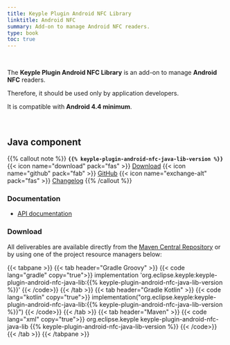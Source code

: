 ```yaml
---
title: Keyple Plugin Android NFC Library
linktitle: Android NFC
summary: Add-on to manage Android NFC readers.
type: book
toc: true
---
```


<br>

The **Keyple Plugin Android NFC Library** is an add-on to manage **Android NFC** readers.

Therefore, it should be used only by application developers.

It is compatible with **Android 4.4 minimum**.

<br>

## Java component

{{% callout note %}}
**`{{% keyple-plugin-android-nfc-java-lib-version %}}`**
<span class="component-metadata">{{< icon name="download" pack="fas" >}} [Download](#download)</span>
<span class="component-metadata">{{< icon name="github" pack="fab" >}} [GitHub](https://github.com/eclipse-keyple/keyple-plugin-android-nfc-java-lib/)</span>
<span class="component-metadata">{{< icon name="exchange-alt" pack="fas" >}} [Changelog](https://github.com/eclipse-keyple/keyple-plugin-android-nfc-java-lib/blob/main/CHANGELOG.md)</span>
{{% /callout %}}

### Documentation

* [API documentation](https://eclipse-keyple.github.io/keyple-plugin-android-nfc-java-lib)

### Download

All deliverables are available directly from the [Maven Central Repository](https://central.sonatype.com/search?q=keyple-plugin-android-nfc-java-lib) or by using one of the project resource managers below:

{{< tabpane >}}
{{< tab header="Gradle Groovy" >}}
{{< code lang="gradle" copy="true">}}
implementation 'org.eclipse.keyple:keyple-plugin-android-nfc-java-lib:{{% keyple-plugin-android-nfc-java-lib-version %}}'
{{< /code>}}
{{< /tab >}}
{{< tab header="Gradle Kotlin" >}}
{{< code lang="kotlin" copy="true">}}
implementation("org.eclipse.keyple:keyple-plugin-android-nfc-java-lib:{{% keyple-plugin-android-nfc-java-lib-version %}}")
{{< /code>}}
{{< /tab >}}
{{< tab header="Maven" >}}
{{< code lang="xml" copy="true">}}
<dependency>
  <groupId>org.eclipse.keyple</groupId>
  <artifactId>keyple-plugin-android-nfc-java-lib</artifactId>
  <version>{{% keyple-plugin-android-nfc-java-lib-version %}}</version>
</dependency>
{{< /code>}}
{{< /tab >}}
{{< /tabpane >}}